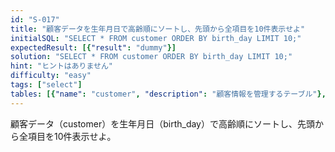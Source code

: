 ```yaml
---
id: "S-017"
title: "顧客データを生年月日で高齢順にソートし、先頭から全項目を10件表示せよ"
initialSQL: "SELECT * FROM customer ORDER BY birth_day LIMIT 10;"
expectedResult: [{"result": "dummy"}]
solution: "SELECT * FROM customer ORDER BY birth_day LIMIT 10;"
hint: "ヒントはありません"
difficulty: "easy"
tags: ["select"]
tables: [{"name": "customer", "description": "顧客情報を管理するテーブル"}, {"name": "receipt", "description": "レシート明細データを管理するテーブル"}, {"name": "store", "description": "店舗情報を管理するテーブル"}, {"name": "product", "description": "商品情報を管理するテーブル"}, {"name": "category", "description": "カテゴリ情報を管理するテーブル"}]
---
```


顧客データ（customer）を生年月日（birth_day）で高齢順にソートし、先頭から全項目を10件表示せよ。